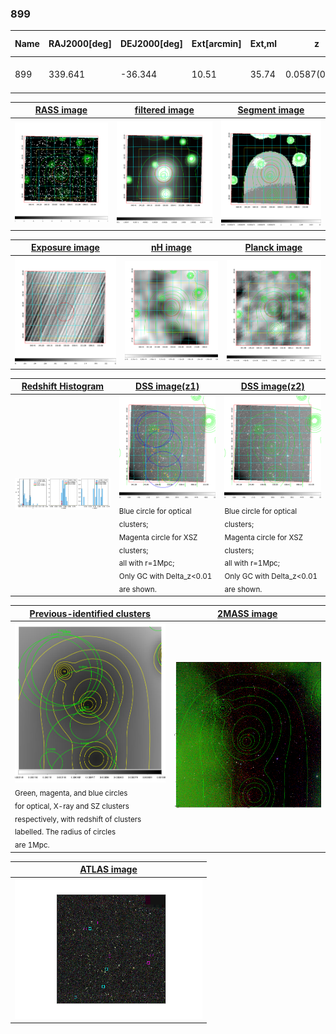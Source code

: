 <div STYLE="page-break-after: always;"></div>

### 899

|Name|RAJ2000[deg]|DEJ2000[deg] |Ext[arcmin]| Ext,ml | z | z_src| C|GC(XSZ,Delta_z<0.01)| GC(OPT,Delta_z<0.01)|GC| R_sig[arcmin] | R500[arcmin] | R500[Mpc]| CRsig[c/s] | CR500[c/s] |L500[1E44 erg/s]|F500[1E-12 erg/s/cm^2]| M500[1E14 Msun]|Tx[keV]|Cnt_sig|Beta|Rc[arcmin]|Comment|Alias|
|---|---|---|---|---|---|------|---|--------|---------|----------|---|---|---|---|---|---|---|---|---|---|---|---|---|---|
|899| 339.641| -36.344| 10.51| 35.74| 0.0587(0.005)| z1, z_opt| S| -| N| A, N, W| 20.256| 11.001| 0.750| 0.265(0.059)| 0.247(0.055)| 0.395(0.126)| 4.783(1.529)| 1.27(0.21)| 2.52(0.26)| 88.5| 0.781(-0.177+0.152)| 16.758(-4.164+3.256)| -| t458|

|[RASS image](../image/899/899_img.pdf)|[filtered image](../image/899/899_fil.pdf)|[Segment image](../image/899/899_seg.pdf)|
|-------------------|--------------------|-------------------|
| <img src="../image/899/899_img.png" width="300">  | <img src="../image/899/899_fil.png" width="300">   | <img src="../image/899/899_seg.png" width="300">  |

|[Exposure image](../image/899/899_mex.pdf)| [nH image](../image/899/899_nh.pdf)| [Planck image](../image/899/899_p.pdf)|
|-------------------|--------------------|-------------------|
|<img src="../image/899/899_mex.png" width="300">   | <img src="../image/899/899_nh.png" width="300">    | <img src="../image/899/899_p.png" width="300"> |

|[Redshift Histogram](../image/899/899_zg.pdf) | [DSS image(z1)](../image/899/899_dss_z1.pdf)      |  [DSS image(z2)](../image/899/899_dss_z2.pdf)    |
|-------------------|--------------------|-------------------|
|<img src="../image/899/899_zg.png" width="300"> |<img src="../image/899/899_dss_z1.png" width="300"> <sub><br>Blue circle for optical clusters; <br>Magenta circle for XSZ clusters; <br>all with r=1Mpc; <br>Only GC with Delta_z<0.01 are shown. </sub>| <img src="../image/899/899_dss_z2.png" width="300"><sub><br>Blue circle for optical clusters; <br>Magenta circle for XSZ clusters; <br>all with r=1Mpc; <br>Only GC with Delta_z<0.01 are shown. </sub> |

|[Previous-identified clusters](../image/899/899_gc.pdf) | [2MASS image](../image/899/899_2mass.pdf)      |
|-------------------|-------------------|
|<img src=../image/899/899_gc.png width="300"> <br><sub>Green, magenta, and blue circles <br>for optical, X-ray and SZ clusters <br>respectively, with redshift of clusters <br>labelled. The radius of circles <br>are 1Mpc.</sub>|<img src="../image/899/899_2mass.png" width="300">  |

|[ATLAS image](../image/899/899_s.pdf)        |
|-------------------|
| <img src="../image/899/899_s.png" width="300">  |
